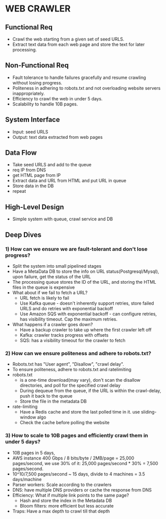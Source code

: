 # WEB CRAWLER

## Functional Req
- Crawl the web starting from a given set of seed URLS.
- Extract text data from each web page and store the text for later processing.

## Non-Functional Req
- Fault tolerance to handle failures gracefully and resume crawling without losing progress.
- Politeness in adhering to robots.txt and not overloading website servers inappropriately.
- Efficiency to crawl the web in under 5 days.
- Scalability to handle 10B pages.

## System Interface
 - Input: seed URLS
 - Output: text data extracted from web pages

## Data Flow
- Take seed URLS and add to the queue
- req IP from DNS
- get HTML page from IP
- Extract data and URL from HTML and put URL in queue
- Store data in the DB
- repeat

## High-Level Design
- Simple system with queue, crawl service and DB

## Deep Dives
### 1) How can we ensure we are fault-tolerant and don't lose progress?
- Split the system into small pipelined stages
- Have a MetaData DB to store the info on URL status(Postgresql/Mysql), upon failure, get the status of the URL
- The processing queue stores the ID of the URL, and storing the HTML files in the queue is expensive
- What about if we fail to fetch a URL?
  - URL fetch is likely to fail
  - Use Kafka queue - doesn't inherently support retries, store failed URLS and do retries with exponential backoff
  - Use Amazon SQS with exponential backoff - can configure retries, has visibility timeout. Cap the maximum retries.
- What happens if a crawler goes down?
  - Have a backup crawler to take up where the first crawler left off
  - Kafka: crawler tracks progress with offsets
  - SQS: has a visibility timeout for the crawler to fetch
  
### 2) How can we ensure politeness and adhere to robots.txt?
- Robots.txt has "User agent", "Disallow", "crawl delay".
- To ensure politeness, adhere to robots.txt and ratelimiting
- robots.txt
  - is a one-time download(may vary), don't scan the disallow directories, and poll for the specified crawl delay
  - During dequeue from the queue, if the URL is within the crawl-delay, push it back to the queue
  - Store the file in the metadata DB
- rate-limiting
  - Have a Redis cache and store the last polled time in it. use sliding-window algo
  - Check the cache before polling the website

### 3) How to scale to 10B pages and efficiently crawl them in under 5 days?
- 10B pages in 5 days,
- AWS instance 400 Gbps / 8 bits/byte / 2MB/page = 25,000 pages/second, we use 30% of it: 25,000 pages/second * 30% = 7,500 pages/second.
- 10^10/7,500 pages/second ~ 15 days, divide to 4 machines = 3.5 days/machine
- Parser workers: Scale according to the crawlers
- DNS: have multiple DNS providers or cache the response from DNS
- Efficiency: What if multiple link points to the same page?
  - Hash and store the index in the Metadata DB
  - Bloom filters: more efficient but less accurate
- Traps: Have a max depth to crawl till that depth

